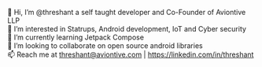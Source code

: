 👋 Hi, I’m @threshant a self taught developer and Co-Founder of Aviontive LLP <br>
👀 I’m interested in Statrups, Android development, IoT and Cyber security <br>
🌱 I’m currently learning Jetpack Compose <br>
💞️ I’m looking to collaborate on open source android libraries <br>
📫 Reach me at threshant@aviontive.com | https://linkedin.com/in/threshant <br>

<!---
threshant/threshant is a ✨ special ✨ repository because its `README.md` (this file) appears on your GitHub profile.
You can click the Preview link to take a look at your changes.
--->
